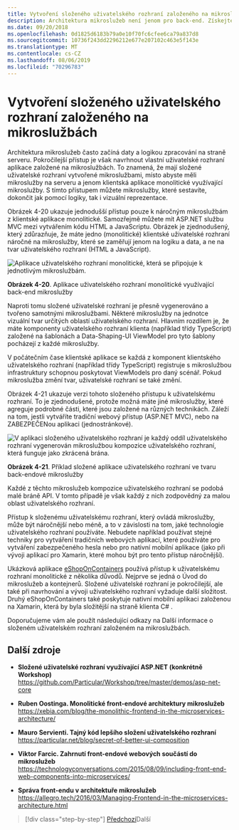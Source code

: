 ```yaml
---
title: Vytvoření složeného uživatelského rozhraní založeného na mikroslužbách
description: Architektura mikroslužeb není jenom pro back-end. Získejte náhled při jeho použití v front-endu.
ms.date: 09/20/2018
ms.openlocfilehash: 0d1825d6183b79a0e10f70fc6cfee6ca79a837d8
ms.sourcegitcommit: 10736f243dd2296212e677e207102c463e5f143e
ms.translationtype: MT
ms.contentlocale: cs-CZ
ms.lasthandoff: 08/06/2019
ms.locfileid: "70296783"
---
```

# <a name="creating-composite-ui-based-on-microservices"></a>Vytvoření složeného uživatelského rozhraní založeného na mikroslužbách

Architektura mikroslužeb často začíná daty a logikou zpracování na straně serveru. Pokročilejší přístup je však navrhnout vlastní uživatelské rozhraní aplikace založené na mikroslužbách. To znamená, že mají složené uživatelské rozhraní vytvořené mikroslužbami, místo abyste měli mikroslužby na serveru a jenom klientská aplikace monolitické využívající mikroslužby. S tímto přístupem můžete mikroslužby, které sestavíte, dokončit jak pomocí logiky, tak i vizuální reprezentace.

Obrázek 4-20 ukazuje jednodušší přístup pouze k náročným mikroslužbám z klientské aplikace monolitické. Samozřejmě můžete mít ASP.NET službu MVC mezi vytvářením kódu HTML a JavaScriptu. Obrázek je zjednodušený, který zdůrazňuje, že máte jedno (monolitické) klientské uživatelské rozhraní náročné na mikroslužby, které se zaměřují jenom na logiku a data, a ne na tvar uživatelského rozhraní (HTML a JavaScript).

![Aplikace uživatelského rozhraní monolitické, která se připojuje k jednotlivým mikroslužbám.](./media/image20.png)

**Obrázek 4-20**. Aplikace uživatelského rozhraní monolitické využívající back-end mikroslužby

Naproti tomu složené uživatelské rozhraní je přesně vygenerováno a tvořeno samotnými mikroslužbami. Některé mikroslužby na jednotce vizuální tvar určitých oblastí uživatelského rozhraní. Hlavním rozdílem je, že máte komponenty uživatelského rozhraní klienta (například třídy TypeScript) založené na šablonách a Data-Shaping-UI ViewModel pro tyto šablony pocházejí z každé mikroslužby.

V počátečním čase klientské aplikace se každá z komponent klientského uživatelského rozhraní (například třídy TypeScript) registruje s mikroslužbou infrastruktury schopnou poskytovat ViewModels pro daný scénář. Pokud mikroslužba změní tvar, uživatelské rozhraní se také změní.

Obrázek 4-21 ukazuje verzi tohoto složeného přístupu k uživatelskému rozhraní. To je zjednodušené, protože možná máte jiné mikroslužby, které agreguje podrobné části, které jsou založené na různých technikách. Záleží na tom, jestli vytváříte tradiční webový přístup (ASP.NET MVC), nebo na ZABEZPEČENou aplikaci (jednostránkové).

![V aplikaci složeného uživatelského rozhraní je každý oddíl uživatelského rozhraní vygenerován mikroslužbou kompozice uživatelského rozhraní, která funguje jako zkrácená brána.](./media/image21.png)

**Obrázek 4-21**. Příklad složené aplikace uživatelského rozhraní ve tvaru back-endové mikroslužby

Každé z těchto mikroslužeb kompozice uživatelského rozhraní se podobá malé bráně API. V tomto případě je však každý z nich zodpovědný za malou oblast uživatelského rozhraní.

Přístup k složenému uživatelskému rozhraní, který ovládá mikroslužby, může být náročnější nebo méně, a to v závislosti na tom, jaké technologie uživatelského rozhraní používáte. Nebudete například používat stejné techniky pro vytváření tradičních webových aplikací, které používáte pro vytváření zabezpečeného hesla nebo pro nativní mobilní aplikace (jako při vývoji aplikací pro Xamarin, které mohou být pro tento přístup náročnější).

Ukázková aplikace [eShopOnContainers](https://aka.ms/MicroservicesArchitecture) používá přístup k uživatelskému rozhraní monolitické z několika důvodů. Nejprve se jedná o Úvod do mikroslužeb a kontejnerů. Složené uživatelské rozhraní je pokročilejší, ale také při navrhování a vývoji uživatelského rozhraní vyžaduje další složitost. Druhý eShopOnContainers také poskytuje nativní mobilní aplikaci založenou na Xamarin, která by byla složitější na straně klienta C\# .

Doporučujeme vám ale použít následující odkazy na Další informace o složeném uživatelském rozhraní založeném na mikroslužbách.

## <a name="additional-resources"></a>Další zdroje

- **Složené uživatelské rozhraní využívající ASP.NET (konkrétně Workshop)**  \
  <https://github.com/Particular/Workshop/tree/master/demos/asp-net-core>

- **Ruben Oostinga. Monolitické front-endové architektury mikroslužeb** \
  <https://xebia.com/blog/the-monolithic-frontend-in-the-microservices-architecture/>

- **Mauro Servienti. Tajný kód lepšího složení uživatelského rozhraní** \
  <https://particular.net/blog/secret-of-better-ui-composition>

- **Viktor Farcic. Zahrnutí front-endové webových součástí do mikroslužeb** \
  <https://technologyconversations.com/2015/08/09/including-front-end-web-components-into-microservices/>

- **Správa front-endu v architektuře mikroslužeb** \
  <https://allegro.tech/2016/03/Managing-Frontend-in-the-microservices-architecture.html>

>[!div class="step-by-step"]
>[Předchozí](microservices-addressability-service-registry.md)Další
>[](resilient-high-availability-microservices.md)
